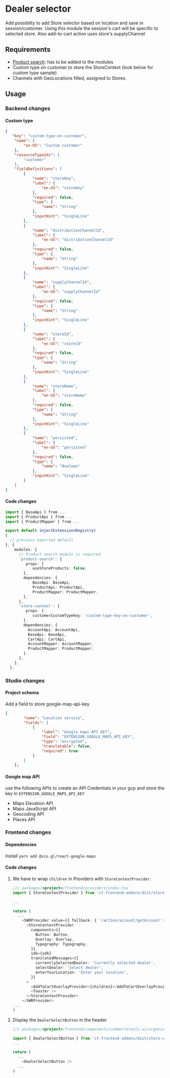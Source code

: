 # Dealer selector

Add possiblity to add Store selector based on location and save in session/customer. Using this module the session's cart will be specific to selected store. Also add-to-cart action uses store's supplyChannel

## Requirements

- [Product search](../product-search/README.md): has to be added to the modules
- Custom type on customer to store the StoreContext (look below for custom type sample)
- Channels with GeoLocations filled, assigned to Stores. 

## Usage

### Backend changes

#### Custom type

```json
{
   "key": "custom-type-on-customer",
    "name": {
        "en-US": "Custom customer"
    },
    "resourceTypeIds": [
        "customer"
    ],
    "fieldDefinitions": [
        {
            "name": "storeKey",
            "label": {
                "en-US": "storeKey"
            },
            "required": false,
            "type": {
                "name": "String"
            },
            "inputHint": "SingleLine"
        },
        {
            "name": "distributionChannelId",
            "label": {
                "en-US": "distributionChannelId"
            },
            "required": false,
            "type": {
                "name": "String"
            },
            "inputHint": "SingleLine"
        },
        {
            "name": "supplyChannelId",
            "label": {
                "en-US": "supplyChannelId"
            },
            "required": false,
            "type": {
                "name": "String"
            },
            "inputHint": "SingleLine"
        },
        {
            "name": "storeId",
            "label": {
                "en-US": "storeId"
            },
            "required": false,
            "type": {
                "name": "String"
            },
            "inputHint": "SingleLine"
        },
        {
            "name": "storeName",
            "label": {
                "en-US": "storeName"
            },
            "required": false,
            "type": {
                "name": "String"
            },
            "inputHint": "SingleLine"
        },
        {
            "name": "persisted",
            "label": {
                "en-US": "persisted"
            },
            "required": false,
            "type": {
                "name": "Boolean"
            },
            "inputHint": "SingleLine"
        }
    ]
}
```

#### Code changes

```ts
import { BaseApi } from ...
import { ProductApi } from ...
import { ProductMapper } from ...

export default injectExtensionsRegistry(
{
  // previous exported default
}, {
    modules: {
      // Product search module is required
      'product-search': {
         props: {
            useStoreProducts: false,
        },
        dependencies: {
            BaseApi: BaseApi,
            ProductApi: ProductApi,
            ProductMapper: ProductMapper,
        },
      },
      'store-context': {
         props: {
            customerCustomTypeKey: 'custom-type-key-on-customer', 
        },
        dependencies: {
          AccountApi: AccountApi,
          BaseApi: BaseApi,
          CartApi: CartApi,
          AccountMapper: AccountMapper,
          ProductMapper: ProductMapper,
        },
      },
    },
  },

```

### Studio changes

#### Project schema

Add a field to store google-map-api-key

```json
{
        "name": "Location service",
        "fields": [
            {
                "label": "Google maps API KEY",
                "field": "EXTENSION_GOOGLE_MAPS_API_KEY",
                "type": "encrypted",
                "translatable": false,
                "required": true
            }
        ]
    },
```

#### Google map API

use the following APIs to create an API Credentials in your gcp and store the key in `EXTENSION_GOOGLE_MAPS_API_KEY`

- Maps Elevation API
- Maps JavaScript API
- Geocoding API
- Places API

### Frontend changes

#### Dependencies

Install `yarn add @vis.gl/react-google-maps`

#### Code changes

1. We have to wrap `children` in Providers with `StoreContextProvider`.

      ```ts
      /// packages/<project>/frontend/providers/index.tsx
      import { StoreContextProvider } from 'ct-frontend-addons/dist/store-context';

      ...

      return (
        ...
          <SWRProvider value={{ fallback: { '/action/account/getAccount': accountResult } }}>
            <StoreContextProvider
              components={{
                Button: Button,
                Overlay: Overlay,
                Typography: Typography,
              }}
              sdk={sdk}
              translatedMessages={{
                currentlySelectedDealer: 'Currently selected dealer',
                selectDealer: 'Select dealer',
                enterYourLocation: 'Enter your location',
              }}
            >
              <AddToCartOverlayProvider>{children}</AddToCartOverlayProvider>
              <Toaster />
            </StoreContextProvider>
          </SWRProvider>
      ...
      )
    ```
1. Display the `DealerSelectButton` in the header
    ```ts
    /// packages/<project>/frontend/components/commercetools-ui/organisms/header/utility-section/index.tsx

    import { DealerSelectButton } from 'ct-frontend-addons/dist/store-context';
    ...

    return (
      ...
        <DealerSelectButton />
      ...
    )

    ```
